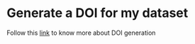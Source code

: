 # Generate a DOI for my dataset

Follow this [link](https://huggingface.co/docs/hub/doi) to know more about DOI generation 

